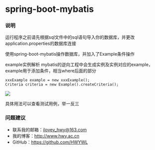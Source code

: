 # spring-boot-mybatis

### 说明
运行程序之前请先根据sql文件中的sql语句导入你的数据库，并更改application.properties的数据库连接

使用spring-boot-mybatis操作数据库，并加入了Example条件操作

example实例解析
mybatis的逆向工程中会生成实例及实例对应的example，example用于添加条件，相当where后面的部分 
```
xxxExample example = new xxxExample(); 
Criteria criteria = new Example().createCriteria();
```
![](https://i.imgur.com/sGw6xym.jpg)

具体用法可以查看测试用例，举一反三

### 问题建议

- 联系我的邮箱：ilovey_hwy@163.com
- 我的博客：http://www.hwy.ac.cn
- GitHub：https://github.com/HWYWL